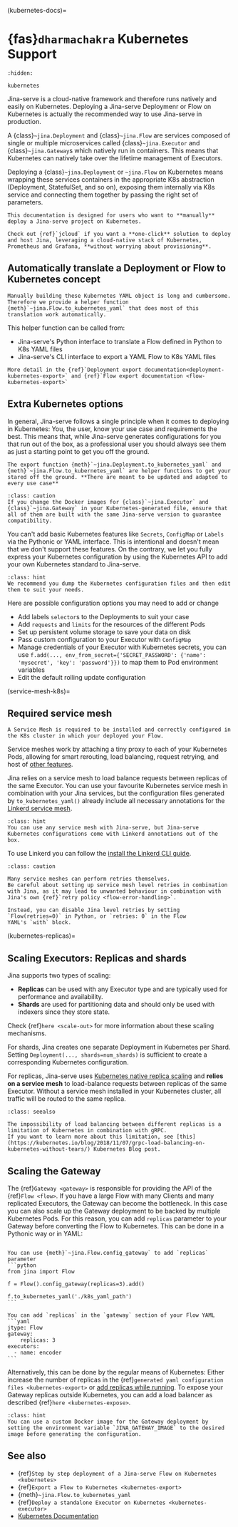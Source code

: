 (kubernetes-docs)=
# {fas}`dharmachakra` Kubernetes Support

```{toctree}
:hidden:

kubernetes
```

Jina-serve is a cloud-native framework and therefore runs natively and easily on Kubernetes.
Deploying a Jina-serve Deploymenr or Flow on Kubernetes is actually the recommended way to use Jina-serve in production.

A {class}`~jina.Deployment` and {class}`~jina.Flow` are services composed of single or multiple microservices called {class}`~jina.Executor` and {class}`~jina.Gateway`s which natively run in containers. This means that Kubernetes can natively take over the lifetime management of Executors. 

Deploying a {class}`~jina.Deployment` or `~jina.Flow` on Kubernetes means wrapping these services containers in the appropriate K8s abstraction (Deployment, StatefulSet, and so on), exposing them internally via K8s service and connecting them together by passing the right set of parameters.

```{hint}
This documentation is designed for users who want to **manually** deploy a Jina-serve project on Kubernetes.

Check out {ref}`jcloud` if you want a **one-click** solution to deploy and host Jina, leveraging a cloud-native stack of Kubernetes, Prometheus and Grafana, **without worrying about provisioning**.
```


## Automatically translate a Deployment or Flow to Kubernetes concept

```{hint}
Manually building these Kubernetes YAML object is long and cumbersome. Therefore we provide a helper function {meth}`~jina.Flow.to_kubernetes_yaml` that does most of this
translation work automatically. 
```

This helper function can be called from:
* Jina-serve's Python interface to translate a Flow defined in Python to K8s YAML files
* Jina-serve's CLI interface to export a YAML Flow to K8s YAML files

```{seealso}
More detail in the {ref}`Deployment export documentation<deployment-kubernetes-export>` and {ref}`Flow export documentation <flow-kubernetes-export>`
```

## Extra Kubernetes options

In general, Jina-serve follows a single principle when it comes to deploying in Kubernetes:
You, the user, know your use case and requirements the best.
This means that, while Jina-serve generates configurations for you that run out of the box, as a professional user you should always see them as just a starting point to get you off the ground.

```{hint}
The export function {meth}`~jina.Deployment.to_kubernetes_yaml` and {meth}`~jina.Flow.to_kubernetes_yaml` are helper functions to get your stared off the ground. **There are meant to be updated and adapted to every use case**
```
````{admonition} Matching Jina versions
:class: caution
If you change the Docker images for {class}`~jina.Executor` and {class}`~jina.Gateway` in your Kubernetes-generated file, ensure that all of them are built with the same Jina-serve version to guarantee compatibility.
````

You can't add basic Kubernetes features like `Secrets`, `ConfigMap` or `Labels` via the Pythonic or YAML interface. This is intentional and doesn't mean that we don't support these features. On the contrary, we let you fully express your Kubernetes configuration by using the Kubernetes API to add your own Kubernetes standard to Jina-serve.

````{admonition} Hint
:class: hint
We recommend you dump the Kubernetes configuration files and then edit them to suit your needs.
````

Here are possible configuration options you may need to add or change

- Add labels `selector`s to the Deployments to suit your case
- Add `requests` and `limits` for the resources of the different Pods 
- Set up persistent volume storage to save your data on disk
- Pass custom configuration to your Executor with `ConfigMap` 
- Manage credentials of your Executor with Kubernetes secrets, you can use `f.add(..., env_from_secret={'SECRET_PASSWORD': {'name': 'mysecret', 'key': 'password'}})` to map them to Pod environment variables
- Edit the default rolling update configuration


(service-mesh-k8s)=
## Required service mesh

```{caution}
A Service Mesh is required to be installed and correctly configured in the K8s cluster in which your deployed your Flow.
```

Service meshes work by attaching a tiny proxy to each of your Kubernetes Pods, allowing for smart rerouting, load balancing, request retrying, and host of [other features](https://linkerd.io/2.11/features/).

Jina relies on a service mesh to load balance requests between replicas of the same Executor.
You can use your favourite Kubernetes service mesh in combination with your Jina services, but the configuration files
generated by `to_kubernetes_yaml()` already include all necessary annotations for the [Linkerd service mesh](https://linkerd.io).

````{admonition} Hint
:class: hint
You can use any service mesh with Jina-serve, but Jina-serve Kubernetes configurations come with Linkerd annotations out of the box.
````

To use Linkerd you can follow the [install the Linkerd CLI guide](https://linkerd.io/2.11/getting-started/).

````{admonition} Caution
:class: caution

Many service meshes can perform retries themselves.
Be careful about setting up service mesh level retries in combination with Jina, as it may lead to unwanted behaviour in combination with
Jina's own {ref}`retry policy <flow-error-handling>`.

Instead, you can disable Jina level retries by setting `Flow(retries=0)` in Python, or `retries: 0` in the Flow
YAML's `with` block.
````

(kubernetes-replicas)=
## Scaling Executors: Replicas and shards

Jina supports two types of scaling:

- **Replicas** can be used with any Executor type and are typically used for performance and availability.
- **Shards** are used for partitioning data and should only be used with indexers since they store state.

Check {ref}`here <scale-out>` for more information about these scaling mechanisms.

For shards, Jina creates one separate Deployment in Kubernetes per Shard.
Setting `Deployment(..., shards=num_shards)` is sufficient to create a corresponding Kubernetes configuration.

For replicas, Jina-serve uses [Kubernetes native replica scaling](https://kubernetes.io/docs/tutorials/kubernetes-basics/scale/scale-intro/) and **relies on a service mesh** to load-balance requests between replicas of the same Executor.
Without a service mesh installed in your Kubernetes cluster, all traffic will be routed to the same replica.

````{admonition} See Also
:class: seealso

The impossibility of load balancing between different replicas is a limitation of Kubernetes in combination with gRPC.
If you want to learn more about this limitation, see [this](https://kubernetes.io/blog/2018/11/07/grpc-load-balancing-on-kubernetes-without-tears/) Kubernetes Blog post.
````

## Scaling the Gateway
The {ref}`Gateway <gateway>` is responsible for providing the API of the {ref}`Flow <flow>`.
If you have a large Flow with many Clients and many replicated Executors, the Gateway can become the bottleneck.
In this case you can also scale up the Gateway deployment to be backed by multiple Kubernetes Pods. For this reason, you can add `replicas` parameter to your Gateway before converting the Flow to Kubernetes.
This can be done in a Pythonic way or in YAML:

````{tab} Using Python

You can use {meth}`~jina.Flow.config_gateway` to add `replicas` parameter
```python
from jina import Flow

f = Flow().config_gateway(replicas=3).add()

f.to_kubernetes_yaml('./k8s_yaml_path')
```
````

````{tab} Using YAML
You can add `replicas` in the `gateway` section of your Flow YAML
```yaml
jtype: Flow
gateway:
    replicas: 3
executors:
  - name: encoder
```
````

Alternatively, this can be done by the regular means of Kubernetes: Either increase the number of replicas in the {ref}`generated yaml configuration files <kubernetes-export>` or [add replicas while running](https://kubernetes.io/docs/concepts/workloads/controllers/deployment/#scaling-a-deployment).
To expose your Gateway replicas outside Kubernetes, you can add a load balancer as described {ref}`here <kubernetes-expose>`.

````{admonition} Hint
:class: hint
You can use a custom Docker image for the Gateway deployment by setting the environment variable `JINA_GATEWAY_IMAGE` to the desired image before generating the configuration.
````

## See also
- {ref}`Step by step deployment of a Jina-serve Flow on Kubernetes <kubernetes>`
- {ref}`Export a Flow to Kubernetes <kubernetes-export>`
- {meth}`~jina.Flow.to_kubernetes_yaml`
- {ref}`Deploy a standalone Executor on Kubernetes <kubernetes-executor>`
- [Kubernetes Documentation](https://kubernetes.io/docs/home/)
